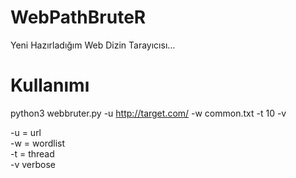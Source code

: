 # WebPathBruteR
Yeni Hazırladığım Web Dizin Tarayıcısı...

# Kullanımı
python3 webbruter.py -u http://target.com/ -w common.txt -t 10 -v

-u = url<br>
-w = wordlist<br>
-t = thread<br>
-v verbose<br>

